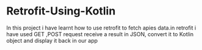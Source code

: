 # Retrofit-Using-Kotlin
In this project i have learnt how to use retrofit to fetch apies data.in retrofit i have used GET ,POST request  receive a result in JSON, convert it to Kotlin object and display it back in our app 
